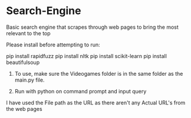 # Search-Engine
Basic search engine that scrapes through web pages to bring the most relevant to the top

Please install before attempting to run:

pip install rapidfuzz
pip install nltk
pip install scikit-learn
pip install beautifulsoup

1. To use, make sure the Videogames folder is in the same folder as the main.py file.

2. Run with python on command prompt and input query

I have used the File path as the URL as there aren't any Actual URL's from the web pages
